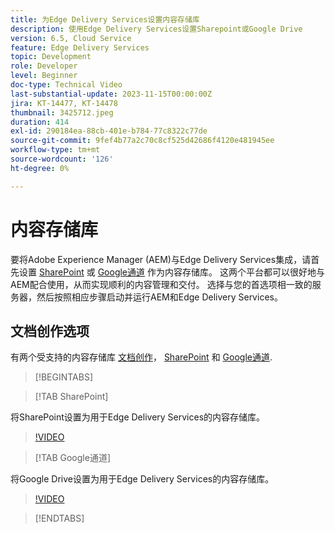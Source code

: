 ```yaml
---
title: 为Edge Delivery Services设置内容存储库
description: 使用Edge Delivery Services设置Sharepoint或Google Drive
version: 6.5, Cloud Service
feature: Edge Delivery Services
topic: Development
role: Developer
level: Beginner
doc-type: Technical Video
last-substantial-update: 2023-11-15T00:00:00Z
jira: KT-14477, KT-14478
thumbnail: 3425712.jpeg
duration: 414
exl-id: 290184ea-88cb-401e-b784-77c8322c77de
source-git-commit: 9fef4b77a2c70c8cf525d42686f4120e481945ee
workflow-type: tm+mt
source-wordcount: '126'
ht-degree: 0%

---
```


# 内容存储库

要将Adobe Experience Manager (AEM)与Edge Delivery Services集成，请首先设置 [SharePoint](#sharepoint) 或 [Google通道](#google-drive) 作为内容存储库。 这两个平台都可以很好地与AEM配合使用，从而实现顺利的内容管理和交付。 选择与您的首选项相一致的服务器，然后按照相应步骤启动并运行AEM和Edge Delivery Services。

## 文档创作选项

有两个受支持的内容存储库 [文档创作](../../document-authoring/set-up.md)， [SharePoint](#sharepoint) 和 [Google通道](#google-drive).

>[!BEGINTABS]

>[!TAB SharePoint]

将SharePoint设置为用于Edge Delivery Services的内容存储库。

>[!VIDEO](https://video.tv.adobe.com/v/3425712/?learn=on)

>[!TAB Google通道]

将Google Drive设置为用于Edge Delivery Services的内容存储库。

>[!VIDEO](https://video.tv.adobe.com/v/3425711/?learn=on)

>[!ENDTABS]
